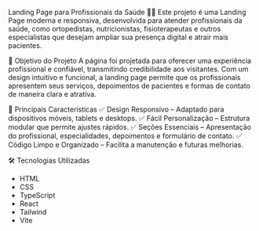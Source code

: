 Landing Page para Profissionais da Saúde 🏥✨
Este projeto é uma Landing Page moderna e responsiva, desenvolvida para atender profissionais da saúde, como ortopedistas, nutricionistas, fisioterapeutas e outros especialistas que desejam ampliar sua presença digital e atrair mais pacientes.

🔹 Objetivo do Projeto
A página foi projetada para oferecer uma experiência profissional e confiável, transmitindo credibilidade aos visitantes. Com um design intuitivo e funcional, a landing page permite que os profissionais apresentem seus serviços, depoimentos de pacientes e formas de contato de maneira clara e atrativa.

🚀 Principais Características
✅ Design Responsivo – Adaptado para dispositivos móveis, tablets e desktops.
✅ Fácil Personalização – Estrutura modular que permite ajustes rápidos.
✅ Seções Essenciais – Apresentação do profissional, especialidades, depoimentos e formulário de contato.
✅ Código Limpo e Organizado – Facilita a manutenção e futuras melhorias.

🛠 Tecnologias Utilizadas
- HTML
- CSS
- TypeScript
- React
- Tailwind
- Vite


